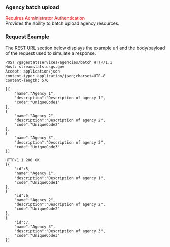 ### Agency batch upload
<span style="color:red">Requires Administrator Authentication</span>   
Provides the ability to batch upload agency resources.

### Request Example
The REST URL section below displays the example url and the body/payload of the request used to simulate a response.

```
POST /gagestatsservices/agencies/batch HTTP/1.1
Host: streamstats.usgs.gov
Accept: application/json
content-type: application/json;charset=UTF-8
content-length: 576

[{
    "name":"Agency 1",
    "description":"Description of agency 1",
    "code":"UniqueCode1"
},
{
    "name":"Agency 2",
    "description":"Description of agency 2",
    "code":"UniqueCode2"
},
{
    "name":"Agency 3",
    "description":"Description of agency 3",
    "code":"UniqueCode3"
}]
```

```
HTTP/1.1 200 OK
[{
	"id":5,
    "name":"Agency 1",
    "description":"Description of agency 1",
    "code":"UniqueCode1"
},
{
	"id":6,
    "name":"Agency 2",
    "description":"Description of agency 2",
    "code":"UniqueCode2"
},
{
	"id":7,
    "name":"Agency 3",
    "description":"Description of agency 3",
    "code":"UniqueCode3"
}]
```